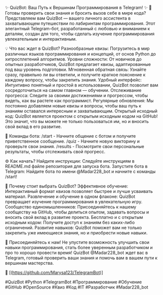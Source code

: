 ✨ QuizBot: Ваш Путь к Вершинам Программирования в Telegram! ✨ 
🚀 Готовы проверить свои знания и бросить вызов себе в мире кода? Представляем вам QuizBot — вашего личного ассистента в захватывающем путешествии по лабиринтам программирования. Этот элегантный Telegram-бот, разработанный с любовью и вниманием к деталям, создан для того, чтобы сделать изучение программирования увлекательным и интерактивным.

💡 Что вас ждет в QuizBot? 
Разнообразные квизы: Погрузитесь в мир различных языков программирования и концепций, от основ Python до хитросплетений алгоритмов. Уровни сложности: От новичков до опытных разработчиков, QuizBot предлагает квизы, адаптированные под ваш уровень подготовки. Мгновенная обратная связь: Узнайте сразу, правильно ли вы ответили, и получите краткое пояснение к каждому вопросу, чтобы закрепить знания. Удобный интерфейс: Интуитивно понятный и простой в использовании, QuizBot позволит вам сосредоточиться на самом главном — обучении. Отслеживание прогресса: Следите за своими достижениями и прогрессом, чтобы видеть, как вы растете как программист. Регулярные обновления: Мы постоянно добавляем новые квизы и вопросы, чтобы ваш путь к знаниям оставался интересным и захватывающим. Открытый исходный код: QuizBot является проектом с открытым исходным кодом на GitHub! Это значит, что вы можете не только пользоваться им, но и вносить свой вклад в его развитие. 

🤖 Команды бота: /start - Начните общение с ботом и получите приветственное сообщение. /quiz - Начните новую викторину и проверьте свои знания. /results - Посмотрите свои персональные результаты, чтобы отслеживать свой прогресс. 

⚙️ Как начать? Найдите инструкции: Следуйте инструкциям в README.md файле репозитория для запуска бота. Запустите бота в Telegram: Найдите бота по имени @Madar228_bot и начните с команды /start! 

🌟 Почему стоит выбрать QuizBot? Эффективное обучение: Интерактивный формат квизов позволяет быстрее и лучше усваивать материал. Развлечение и обучение в одном флаконе: QuizBot превращает изучение программирования в увлекательную игру. Сообщество единомышленников: Присоединяйтесь к нашему сообществу на GitHub, чтобы делиться опытом, задавать вопросы и вносить свой вклад в развитие проекта. Бесплатно и с открытым исходным кодом: Получите доступ к знаниям без каких-либо ограничений. Развитие навыков: QuizBot поможет вам не только закрепить уже имеющиеся знания, но и приобрести новые навыки. 

🎉 Присоединяйтесь к нам! Не упустите возможность улучшить свои навыки программирования, стать более уверенным разработчиком и про
то хорошо провести время! QuizBot @Madar228_bot ждет вас в Telegram, готовый проверить ваши знания и помочь вам в вашем пути к вершинам мастерства.

🔗 [(https://github.com/Marysa123/TelegramBot)]

#QuizBot #Python #TelegramBot #Программирование #Обучение #GitHub #OpenSource #Квиз #Код #IT #Разработчик #Madar228_bot
